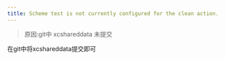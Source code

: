 ```yaml
---
title: Scheme test is not currently configured for the clean action.
---
```


> 原因:git中 xcshareddata 未提交

在git中将xcshareddata提交即可 